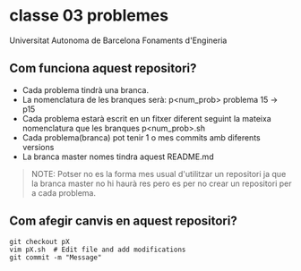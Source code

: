 classe 03 problemes
===================

Universitat Autonoma de Barcelona
Fonaments d'Engineria

Com funciona aquest repositori?
-------------------------------

* Cada problema tindrà una branca.
* La nomenclatura de les branques serà: p<num_prob> problema 15 -> p15
* Cada problema estarà escrit en un fitxer diferent seguint la mateixa nomenclatura que les branques p<num_prob>.sh
* Cada problema(branca) pot tenir 1 o mes commits amb diferents versions
* La branca master nomes tindra aquest README.md

> NOTE: Potser no es la forma mes usual d'utilitzar un repositori ja que la branca master no hi haurà res pero es per no crear un repositori per a cada problema.

Com afegir canvis en aquest repositori?
---------------------------------------

```
git checkout pX
vim pX.sh  # Edit file and add modifications
git commit -m "Message"
```
